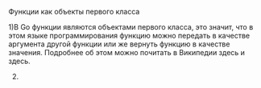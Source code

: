 Функции как объекты первого класса 

1)В Go функции являются объектами первого класса, это значит, что в этом языке программирования функцию можно передать в качестве аргумента другой функции или же вернуть функцию в качестве значения. Подробнее об этом можно почитать в Википедии здесь и здесь.

2)
